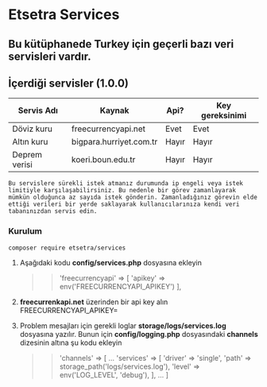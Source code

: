 # Etsetra Services

## Bu kütüphanede **Turkey** için geçerli bazı veri servisleri vardır.

## İçerdiği servisler (1.0.0)
| Servis Adı    | Kaynak                  | Api?  | Key gereksinimi |
|---------------|-------------------------|-------|-----------------|
| Döviz kuru    | freecurrencyapi.net     | Evet  | Evet            |
| Altın kuru    | bigpara.hurriyet.com.tr | Hayır | Hayır           |
| Deprem verisi | koeri.boun.edu.tr       | Hayır | Hayır           |

`Bu servislere sürekli istek atmanız durumunda ip engeli veya istek limitiyle karşılaşabilirsiniz. Bu nedenle bir görev zamanlayarak mümkün olduğunca az sayıda istek gönderin. Zamanladığınız görevin elde ettiği verileri bir yerde saklayarak kullanıcılarınıza kendi veri tabanınızdan servis edin.`

### Kurulum
    composer require etsetra/services

1. Aşağıdaki kodu **config/services.php** dosyasına ekleyin

    >> 'freecurrencyapi' => [
    >>     'apikey' => env('FREECURRENCYAPI_APIKEY')
    >> ],


2. **freecurrenkapi.net** üzerinden bir api key alın
    FREECURRENCYAPI_APIKEY=

3. Problem mesajları için gerekli loglar **storage/logs/services.log** dosyasına yazılır. Bunun için **config/logging.php** dosyasındaki **channels** dizesinin altına şu kodu ekleyin
    >> 'channels' => [
    >> ...
    >>     'services' => [
    >>         'driver' => 'single',
    >>         'path' => storage_path('logs/services.log'),
    >>         'level' => env('LOG_LEVEL', 'debug'),
    >>     ],
    >> ...
    >> ]
